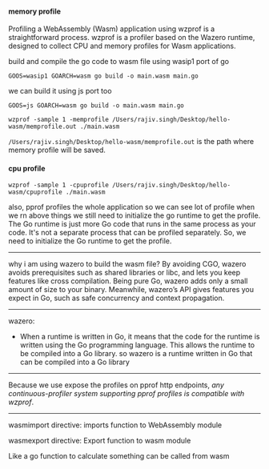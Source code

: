 #### memory profile

Profiling a WebAssembly (Wasm) application using wzprof is a straightforward process. wzprof is a profiler based on the Wazero runtime, designed to collect CPU and memory profiles for Wasm applications.

build and compile the go code to wasm file using wasip1 port of go

```shell
GOOS=wasip1 GOARCH=wasm go build -o main.wasm main.go
```

we can build it using js port too

```shell
GOOS=js GOARCH=wasm go build -o main.wasm main.go
```

```shell
wzprof -sample 1 -memprofile /Users/rajiv.singh/Desktop/hello-wasm/memprofile.out ./main.wasm
```

`/Users/rajiv.singh/Desktop/hello-wasm/memprofile.out` is the path where memory profile will be saved.

#### cpu profile

```shell
wzprof -sample 1 -cpuprofile /Users/rajiv.singh/Desktop/hello-wasm/cpuprofile ./main.wasm
```

also, pprof profiles the whole application so we can see lot of profile when we rn above things we still need to initialize the go runtime to get the profile. The Go runtime is just more Go code that runs in the same process as your code. It's not a separate process that can be profiled separately. So, we need to initialize the Go runtime to get the profile.

---

why i am using wazero to build the wasm file?
By avoiding CGO, wazero avoids prerequisites such as shared libraries or libc, and lets you keep features like cross compilation. Being pure Go, wazero adds only a small amount of size to your binary. Meanwhile, wazero’s API gives features you expect in Go, such as safe concurrency and context propagation.

---

wazero:

- When a runtime is written in Go, it means that the code for the runtime is written using the Go programming language. This allows the runtime to be compiled into a Go library. so wazero is a runtime written in Go that can be compiled into a Go library

---

Because we use expose the profiles on pprof http endpoints, _any continuous-profiler system supporting pprof profiles is compatible with wzprof_.


---

wasmimport directive: imports function to WebAssembly module

wasmexport directive: Export function to wasm module 

Like a go function to calculate something can be called from wasm

